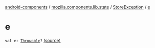 [android-components](../../index.md) / [mozilla.components.lib.state](../index.md) / [StoreException](index.md) / [e](./e.md)

# e

`val e: `[`Throwable`](https://kotlinlang.org/api/latest/jvm/stdlib/kotlin/-throwable/index.html)`?` [(source)](https://github.com/mozilla-mobile/android-components/blob/master/components/lib/state/src/main/java/mozilla/components/lib/state/Store.kt#L178)